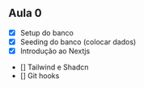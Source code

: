 ## Aula 0

- [x] Setup do banco
- [x] Seeding do banco (colocar dados)
- [x] Introdução ao Nextjs
- [] Tailwind e Shadcn
- [] Git hooks